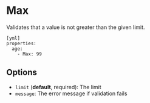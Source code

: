 Max
===

Validates that a value is not greater than the given limit.

    [yml]
    properties:
      age:
        - Max: 99
    
Options
-------

  * `limit` (**default**, required): The limit
  * `message`: The error message if validation fails